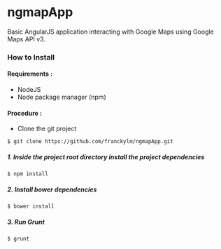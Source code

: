 ngmapApp
========

Basic AngularJS application interacting with Google Maps using Google Maps API v3.

### How to Install

#### Requirements :

* NodeJS 
* Node package manager (npm)

#### Procedure :

* Clone the git project 

` $ git clone https://github.com/franckylm/ngmapApp.git `

##### 1. Inside the project root directory install the project dependencies

` $ npm install `

##### 2. Install bower dependencies

` $ bower install `

##### 3. Run Grunt

` $ grunt `
